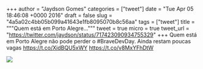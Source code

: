 
+++
author = "Jaydson Gomes"
categories = ["tweet"]
date = "Tue Apr 05 18:46:08 +0000 2016"
draft = false
slug = "4a5a02c4bb05b099a41643e1fb8095070b8c56aa"
tags = ["tweet"]
title = """Quem está em Porto Alegre..."""
tweet = true
micro = true
tweet_url = "https://twitter.com/jaydson/status/717423090934755329"
+++
Quem está em Porto Alegre não pode perder o #BraveDevDay. Ainda restam poucas vagas https://t.co/XidBQU5xWY https://t.co/v8MxYFhDtW

![](/images/tweet-media/717423090934755329-CfTMf-PUkAAZMsv.jpg)
